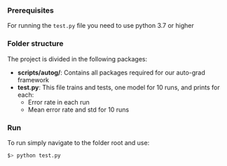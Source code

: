 ### Prerequisites
For running the `test.py` file you need to use python 3.7 or higher

### Folder structure

The project is divided in the following packages:
* **scripts/autog/**: Contains all packages required for our auto-grad framework
* **test.py**: This file trains and tests, one model for 10 runs, and prints for each:
  * Error rate in each run
  * Mean error rate and std for 10 runs

### Run
To run simply navigate to the folder root and use:
```bash
$> python test.py
```

